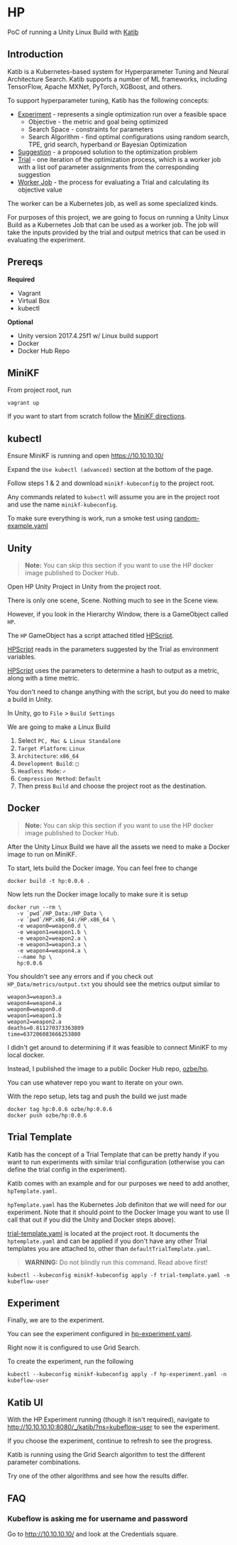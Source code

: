 # HP

PoC of running a Unity Linux Build with
[Katib](https://github.com/kubeflow/katib)

## Introduction

Katib is a Kubernetes-based system for Hyperparameter Tuning and Neural
Architecture Search. Katib supports a number of ML frameworks, including
TensorFlow, Apache MXNet, PyTorch, XGBoost, and others.

To support hyperparameter tuning, Katib has the following concepts:
- [Experiment](https://github.com/kubeflow/katib#experiment) -
  represents a single optimization run over a feasible space
  - Objective - the metric and goal being optimized
  - Search Space - constraints for parameters
  - Search Algorithm - find optimal configurations using random search,
    TPE, grid search, hyperband or Bayesian Optimization
- [Suggestion](https://github.com/kubeflow/katib#suggestion) - a
  proposed solution to the optimization problem
- [Trial](https://github.com/kubeflow/katib#trial) - one iteration of
  the optimization process, which is a worker job with a list oof
  parameter assignments from the corresponding suggestion
- [Worker Job](https://github.com/kubeflow/katib#trial) - the process
  for evaluating a Trial and calculating its objective value

The worker can be a Kubernetes job, as well as some specialized kinds.

For purposes of this project, we are going to focus on running a Unity
Linux Build as a Kubernetes Job that can be used as a worker job. The
job will take the inputs provided by the trial and output metrics that
can be used in evaluating the experiment.

## Prereqs

**Required**
- Vagrant
- Virtual Box
- kubectl

**Optional**
- Unity version 2017.4.25f1 w/ Linux build support
- Docker
- Docker Hub Repo

## MiniKF

From project root, run

```
vagrant up
```

If you want to start from scratch follow the
[MiniKF directions](https://www.kubeflow.org/docs/other-guides/virtual-dev/getting-started-minikf/).

## kubectl

Ensure MiniKF is running and open <https://10.10.10.10/>

Expand the `Use kubectl (advanced)` section at the bottom of the page.

Follow steps 1 & 2 and download `minikf-kubeconfig` to the project root.

Any commands related to `kubectl` will assume you are in the project
root and use the name `minikf-kubeconfig`.

To make sure everything is work, run a smoke test using
[random-example.yaml](https://www.kubeflow.org/docs/components/hyperparameter-tuning/hyperparameter/#example-using-random-algorithm)

## Unity

> **Note:** You can skip this section if you want to use the HP docker
> image published to Docker Hub.

Open HP Unity Project in Unity from the project root.

There is only one scene, Scene. Nothing much to see in the Scene view.

However, if you look in the Hierarchy Window, there is a GameObject
called `HP`.

The `HP` GameObject has a script attached titled
[HPScript](Assets/HPScript.cs).

[HPScript](Assets/HPScript.cs) reads in the parameters suggested by the
Trial as environment variables.

[HPScript](Assets/HPScript.cs) uses the parameters to determine a hash
to output as a metric, along with a time metric.

You don't need to change anything with the script, but you do need to
make a build in Unity.

In Unity, go to `File` > `Build Settings`

We are going to make a Linux Build

1. Select `PC, Mac & Linux Standalone`
2. `Target Platform`: `Linux`
3. `Architecture`: `x86_64`
4. `Development Build`: `□`
5. `Headless Mode`: `✓`
6. `Compression Method`: `Default`
7. Then press `Build` and choose the project root as the destination.

## Docker

> **Note:** You can skip this section if you want to use the HP docker
> image published to Docker Hub.

After the Unity Linux Build we have all the assets we need to make a
Docker image to run on MiniKF.

To start, lets build the Docker image. You can feel free to change

```
docker build -t hp:0.0.6 .
```

Now lets run the Docker image locally to make sure it is setup

```
docker run --rm \
   -v `pwd`/HP_Data:/HP_Data \
   -v `pwd`/HP.x86_64:/HP.x86_64 \
   -e weapon0=weapon0.d \
   -e weapon1=weapon1.b \
   -e weapon2=weapon2.a \
   -e weapon3=weapon3.a \
   -e weapon4=weapon4.a \
   --name hp \
   hp:0.0.6
```

You shouldn't see any errors and if you check out
`HP_Data/metrics/output.txt` you should see the metrics output similar
to

```
weapon3=weapon3.a
weapon4=weapon4.a
weapon0=weapon0.d
weapon1=weapon1.b
weapon2=weapon2.a
deaths=0.811270373363809
time=637206083666253880
```

I didn't get around to determining if it was feasible to connect MiniKF
to my local docker.

Instead, I published the image to a public Docker Hub repo,
[ozbe/hp](https://hub.docker.com/r/ozbe/hp).

You can use whatever repo you want to iterate on your own.

With the repo setup, lets tag and push the build we just made

```
docker tag hp:0.0.6 ozbe/hp:0.0.6
docker push ozbe/hp:0.0.6
```

## Trial Template

Katib has the concept of a Trial Template that can be pretty handy if
you want to run experiments with similar trial configuration (otherwise
you can define the trial config in the experiment).

Katib comes with an example and for our purposes we need to add another,
`hpTemplate.yaml`.

`hpTemplate.yaml` has the Kubernetes Job definiton that we will need for
our experiment. Note that it should point to the Docker Image you want
to use (I call that out if you did the Unity and Docker steps above).

[trial-template.yaml](trial-template.yaml) is located at the project
root. It documents the `hptemplate.yaml` and can be applied if you don't
have any other Trial templates you are attached to, other than
`defaultTrialTemplate.yaml`.

> **WARNING:** Do not blindly run this command. Read above first!

```
kubectl --kubeconfig minikf-kubeconfig apply -f trial-template.yaml -n kubeflow-user
```

## Experiment

Finally, we are to the experiment.

You can see the experiment configured in
[hp-experiment.yaml](hp-experiment.yaml).

Right now it is configured to use Grid Search.

To create the experiment, run the following

```
kubectl --kubeconfig minikf-kubeconfig apply -f hp-experiment.yaml -n kubeflow-user
```

## Katib UI

With the HP Experiment running (though it isn't required), navigate to
<http://10.10.10.10:8080/_/katib/?ns=kubeflow-user> to see the
experiment.

If you choose the experiment, continue to refresh to see the progress.

Katib is running using the Grid Search algorithm to test the different
parameter combinations.

Try one of the other algorithms and see how the results differ.

## FAQ

### Kubeflow is asking me for username and password

Go to <http://10.10.10.10/> and look at the Credentials square.
